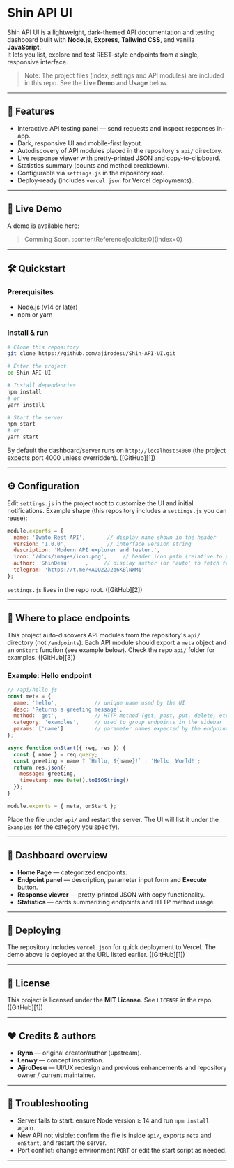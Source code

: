 # Shin API UI

Shin API UI is a lightweight, dark-themed API documentation and testing dashboard built with **Node.js**, **Express**, **Tailwind CSS**, and vanilla **JavaScript**.  
It lets you list, explore and test REST-style endpoints from a single, responsive interface.

> Note: The project files (index, settings and API modules) are included in this repo. See the **Live Demo** and **Usage** below.

---

## 🚀 Features

- Interactive API testing panel — send requests and inspect responses in-app.  
- Dark, responsive UI and mobile-first layout.  
- Autodiscovery of API modules placed in the repository's `api/` directory.  
- Live response viewer with pretty-printed JSON and copy-to-clipboard.  
- Statistics summary (counts and method breakdown).  
- Configurable via `settings.js` in the repository root.  
- Deploy-ready (includes `vercel.json` for Vercel deployments).

---

## 🔗 Live Demo

A demo is available here:

> Comming Soon. :contentReference[oaicite:0]{index=0}

---

## 🛠️ Quickstart

### Prerequisites

- Node.js (v14 or later)  
- npm or yarn

### Install & run

```bash
# Clone this repository
git clone https://github.com/ajirodesu/Shin-API-UI.git

# Enter the project
cd Shin-API-UI

# Install dependencies
npm install
# or
yarn install

# Start the server
npm start
# or
yarn start
````

By default the dashboard/server runs on `http://localhost:4000` (the project expects port 4000 unless overridden). ([GitHub][1])

---

## ⚙️ Configuration

Edit `settings.js` in the project root to customize the UI and initial notifications. Example shape (this repository includes a `settings.js` you can reuse):

```js
module.exports = {
  name: 'Iwato Rest API',       // display name shown in the header
  version: '1.0.0',             // interface version string
  description: 'Modern API explorer and tester.',
  icon: '/docs/images/icon.png',     // header icon path (relative to public/doc assets)
  author: 'ShinDesu'     ,     // display author (or 'auto' to fetch from GitHub)
  telegram: 'https://t.me/+AQO22J2q6KBlNWM1'
};
```

`settings.js` lives in the repo root. ([GitHub][2])

---

## 📁 Where to place endpoints

This project auto-discovers API modules from the repository's `api/` directory (not `/endpoints`). Each API module should export a `meta` object and an `onStart` function (see example below). Check the repo `api/` folder for examples. ([GitHub][3])

### Example: Hello endpoint

```js
// /api/hello.js
const meta = {
  name: 'hello',            // unique name used by the UI
  desc: 'Returns a greeting message',
  method: 'get',            // HTTP method (get, post, put, delete, etc.)
  category: 'examples',     // used to group endpoints in the sidebar
  params: ['name']          // parameter names expected by the endpoint
};

async function onStart({ req, res }) {
  const { name } = req.query;
  const greeting = name ? `Hello, ${name}!` : 'Hello, World!';
  return res.json({
    message: greeting,
    timestamp: new Date().toISOString()
  });
}

module.exports = { meta, onStart };
```

Place the file under `api/` and restart the server. The UI will list it under the `Examples` (or the category you specify).

---

## 🧭 Dashboard overview

* **Home Page** — categorized endpoints.
* **Endpoint panel** — description, parameter input form and **Execute** button.
* **Response viewer** — pretty-printed JSON with copy functionality.
* **Statistics** — cards summarizing endpoints and HTTP method usage.

---

## 🔁 Deploying

The repository includes `vercel.json` for quick deployment to Vercel. The demo above is deployed at the URL listed earlier. ([GitHub][1])

---

## 📜 License

This project is licensed under the **MIT License**. See `LICENSE` in the repo. ([GitHub][1])

---

## ❤️ Credits & authors

* **Rynn** — original creator/author (upstream).
* **Lenwy** — concept inspiration.
* **AjiroDesu** — UI/UX redesign and previous enhancements and repository owner / current maintainer.

---

## 🔧 Troubleshooting

* Server fails to start: ensure Node version ≥ 14 and run `npm install` again.
* New API not visible: confirm the file is inside `api/`, exports `meta` and `onStart`, and restart the server.
* Port conflict: change environment `PORT` or edit the start script as needed.

---
